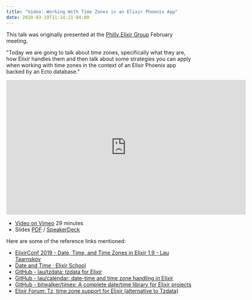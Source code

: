 ```yaml
---
title: "Video: Working With Time Zones in an Elixir Phoenix App"
date: 2020-03-19T11:14:21-04:00
---
```


This talk was originally presented at the [Philly Elixir Group](https://www.meetup.com/PhillyElixir/) February meeting.

"Today we are going to talk about time zones, specifically what they are, how Elixir handles them and then talk about some strategies you can apply when working with time zones in the context of an Elixir Phoenix app backed by an Ecto database."

<iframe src="https://player.vimeo.com/video/398662438" width="640" height="360" frameborder="0" allow="autoplay; fullscreen" allowfullscreen></iframe>

* [Video on Vimeo](https://vimeo.com/398662438) 29 minutes
* Slides [PDF](mike-zornek-working-with-time-zones-in-an-elixir-phoenix-app-slides.pdf) / [SpeakerDeck](https://speakerdeck.com/zorn/working-with-time-zones-in-an-elixir-phoenix-app)


Here are some of the reference links mentioned:

* [ElixirConf 2019 - Date, Time, and Time Zones in Elixir 1.9 - Lau Taarnskov](https://www.youtube.com/watch?v=_E988mvPIzU)
* [Date and Time · Elixir School](https://elixirschool.com/en/lessons/basics/date-time/)
* [GitHub - lau/tzdata: tzdata for Elixir](https://github.com/lau/tzdata)
* [GitHub - lau/calendar: date-time and time zone handling in Elixir](https://github.com/lau/calendar)
* [GitHub - bitwalker/timex: A complete date/time library for Elixir projects](https://github.com/bitwalker/timex)
* [Elixir Forum: Tz, time zone support for Elixir (alternative to Tzdata)](https://elixirforum.com/t/tz-time-zone-support-for-elixir-alternative-to-tzdata-that-comes-with-a-lot-of-bugfixes/29358)
